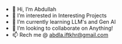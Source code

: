 - 👋 Hi, I’m Abdullah
- 👀 I’m interested in Interesting Projects
- 🌱 I’m currently learning LLM's and Gen AI 
- 💞️ I’m looking to collaborate on Anything!
- 📫 Rech me @ abdla.iftkhr@gmail.com

<!---
BSDK-terapeo/BSDK-terapeo is a ✨ special ✨ repository because its `README.md` (this file) appears on your GitHub profile.
You can click the Preview link to take a look at your changes.
--->
